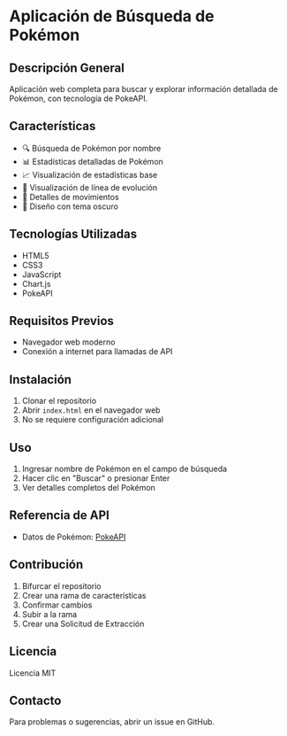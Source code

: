 # Aplicación de Búsqueda de Pokémon

## Descripción General
Aplicación web completa para buscar y explorar información detallada de Pokémon, con tecnología de PokeAPI.

## Características
- 🔍 Búsqueda de Pokémon por nombre
- 📊 Estadísticas detalladas de Pokémon
- 📈 Visualización de estadísticas base
- 🧬 Visualización de línea de evolución
- 📝 Detalles de movimientos
- 🌈 Diseño con tema oscuro

## Tecnologías Utilizadas
- HTML5
- CSS3
- JavaScript
- Chart.js
- PokeAPI

## Requisitos Previos
- Navegador web moderno
- Conexión a internet para llamadas de API

## Instalación
1. Clonar el repositorio
2. Abrir `index.html` en el navegador web
3. No se requiere configuración adicional

## Uso
1. Ingresar nombre de Pokémon en el campo de búsqueda
2. Hacer clic en "Buscar" o presionar Enter
3. Ver detalles completos del Pokémon

## Referencia de API
- Datos de Pokémon: [PokeAPI](https://pokeapi.co/)

## Contribución
1. Bifurcar el repositorio
2. Crear una rama de características
3. Confirmar cambios
4. Subir a la rama
5. Crear una Solicitud de Extracción

## Licencia
Licencia MIT

## Contacto
Para problemas o sugerencias, abrir un issue en GitHub.